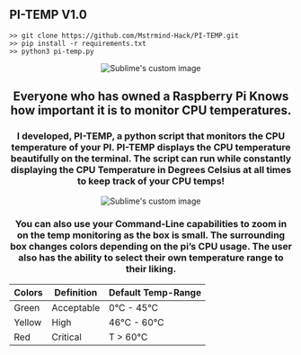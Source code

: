 ## PI-TEMP V1.0
    >> git clone https://github.com/Mstrmind-Hack/PI-TEMP.git
    >> pip install -r requirements.txt
    >> python3 pi-temp.py
<p align="center">
  <img src="https://github.com/Mstrmind-Hack/PI-TEMP/assets/104036615/caeefc98-829a-4870-b0f3-173b25d2e523" alt="Sublime's custom image"/>
</p>


<h2 align="center">Everyone who has owned a Raspberry Pi Knows how important it is to monitor CPU temperatures.</h2>


<h3 align="center">I developed, PI-TEMP, a python script that monitors the CPU temperature of your PI. PI-TEMP displays the CPU temperature beautifully on the terminal. The script can run while constantly displaying the CPU Temperature in Degrees Celsius at all times to keep track of your CPU temps!</h3>


<p align="center">
  <img src="https://github.com/Mstrmind-Hack/PI-TEMP/assets/104036615/59cffc2b-7e9f-4a46-81fb-70ccbc48466d" alt="Sublime's custom image"/>
</p>


<h3 align="center">You can also use your Command-Line capabilities to zoom in on the temp monitoring as the box is small.
The surrounding box changes colors depending on the pi’s CPU usage.
The user also has the ability to select their own temperature range to their liking.</h3>

| Colors |Definition |Default Temp-Range |
| --- | --- | ---|
| Green |Acceptable |0°C - 45°C  |
| Yellow |High|46°C - 60°C |
| Red |Critical  |T > 60°C   |


